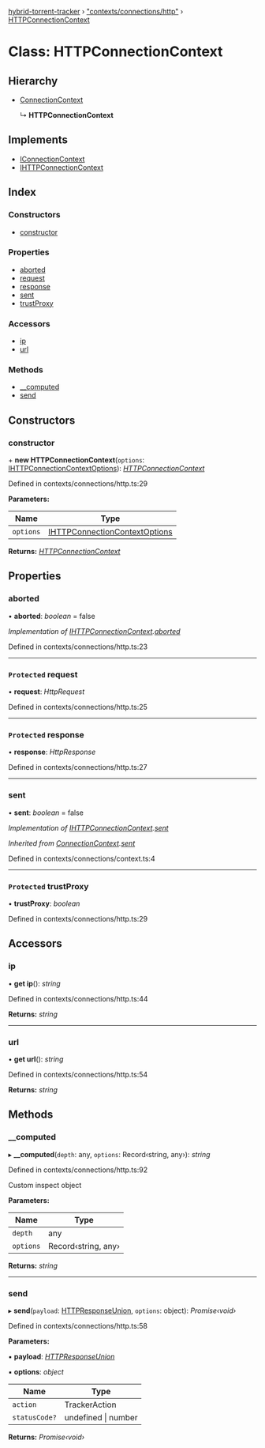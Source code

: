 [hybrid-torrent-tracker](../README.md) › ["contexts/connections/http"](../modules/_contexts_connections_http_.md) › [HTTPConnectionContext](_contexts_connections_http_.httpconnectioncontext.md)

# Class: HTTPConnectionContext

## Hierarchy

* [ConnectionContext](_contexts_connections_context_.connectioncontext.md)

  ↳ **HTTPConnectionContext**

## Implements

* [IConnectionContext](../interfaces/_interfaces_.iconnectioncontext.md)
* [IHTTPConnectionContext](../interfaces/_interfaces_.ihttpconnectioncontext.md)

## Index

### Constructors

* [constructor](_contexts_connections_http_.httpconnectioncontext.md#constructor)

### Properties

* [aborted](_contexts_connections_http_.httpconnectioncontext.md#aborted)
* [request](_contexts_connections_http_.httpconnectioncontext.md#protected-request)
* [response](_contexts_connections_http_.httpconnectioncontext.md#protected-response)
* [sent](_contexts_connections_http_.httpconnectioncontext.md#sent)
* [trustProxy](_contexts_connections_http_.httpconnectioncontext.md#protected-trustproxy)

### Accessors

* [ip](_contexts_connections_http_.httpconnectioncontext.md#ip)
* [url](_contexts_connections_http_.httpconnectioncontext.md#url)

### Methods

* [__computed](_contexts_connections_http_.httpconnectioncontext.md#__computed)
* [send](_contexts_connections_http_.httpconnectioncontext.md#send)

## Constructors

###  constructor

\+ **new HTTPConnectionContext**(`options`: [IHTTPConnectionContextOptions](../interfaces/_contexts_connections_http_.ihttpconnectioncontextoptions.md)): *[HTTPConnectionContext](_contexts_connections_http_.httpconnectioncontext.md)*

Defined in contexts/connections/http.ts:29

**Parameters:**

Name | Type |
------ | ------ |
`options` | [IHTTPConnectionContextOptions](../interfaces/_contexts_connections_http_.ihttpconnectioncontextoptions.md) |

**Returns:** *[HTTPConnectionContext](_contexts_connections_http_.httpconnectioncontext.md)*

## Properties

###  aborted

• **aborted**: *boolean* = false

*Implementation of [IHTTPConnectionContext](../interfaces/_interfaces_.ihttpconnectioncontext.md).[aborted](../interfaces/_interfaces_.ihttpconnectioncontext.md#aborted)*

Defined in contexts/connections/http.ts:23

___

### `Protected` request

• **request**: *HttpRequest*

Defined in contexts/connections/http.ts:25

___

### `Protected` response

• **response**: *HttpResponse*

Defined in contexts/connections/http.ts:27

___

###  sent

• **sent**: *boolean* = false

*Implementation of [IHTTPConnectionContext](../interfaces/_interfaces_.ihttpconnectioncontext.md).[sent](../interfaces/_interfaces_.ihttpconnectioncontext.md#sent)*

*Inherited from [ConnectionContext](_contexts_connections_context_.connectioncontext.md).[sent](_contexts_connections_context_.connectioncontext.md#sent)*

Defined in contexts/connections/context.ts:4

___

### `Protected` trustProxy

• **trustProxy**: *boolean*

Defined in contexts/connections/http.ts:29

## Accessors

###  ip

• **get ip**(): *string*

Defined in contexts/connections/http.ts:44

**Returns:** *string*

___

###  url

• **get url**(): *string*

Defined in contexts/connections/http.ts:54

**Returns:** *string*

## Methods

###  __computed

▸ **__computed**(`depth`: any, `options`: Record‹string, any›): *string*

Defined in contexts/connections/http.ts:92

Custom inspect object

**Parameters:**

Name | Type |
------ | ------ |
`depth` | any |
`options` | Record‹string, any› |

**Returns:** *string*

___

###  send

▸ **send**(`payload`: [HTTPResponseUnion](../modules/_interfaces_.md#httpresponseunion), `options`: object): *Promise‹void›*

Defined in contexts/connections/http.ts:58

**Parameters:**

▪ **payload**: *[HTTPResponseUnion](../modules/_interfaces_.md#httpresponseunion)*

▪ **options**: *object*

Name | Type |
------ | ------ |
`action` | TrackerAction |
`statusCode?` | undefined &#124; number |

**Returns:** *Promise‹void›*
